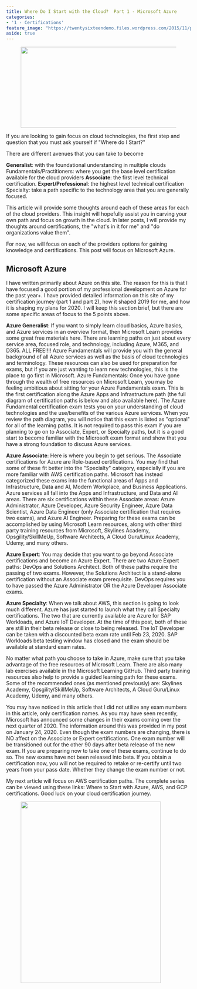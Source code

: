 ```yaml
---
title: Where Do I Start with the Cloud?  Part 1 - Microsoft Azure
categories:
- '1 - Certifications'
feature_image: "https://twentysixteendemo.files.wordpress.com/2015/11/post.png"
aside: true
---
```


<div class="wp-block-image"><figure class="aligncenter size-large is-resized"><img src="https://captainhyperscaler.files.wordpress.com/2019/10/clouds-e1580309278738.png?w=631" alt="" class="wp-image-119" width="464" height="220"/></figure></div>

If you are looking to gain focus on cloud technologies, the first step and question that you must ask yourself if "Where do I Start?" 

There are different avenues that you can take to become 

**Generalist**: with the foundational understanding in multiple clouds
Fundamentals/Practitioners: where you get the base level certification available for the cloud providers
**Associate**: the first level technical certification.
**Expert/Professional**: the highest level technical certification
Specialty: take a path specific to the technology area that you are generally focused.

This article will provide some thoughts around each of these areas for each of the cloud providers.  This insight will hopefully assist you in carving your own path and focus on growth in the cloud.  In later posts, I will provide my thoughts around certifications, the "what's in it for me" and "do organizations value them".

For now, we will focus on each of the providers options for gaining knowledge and certifications.  This post will focus on Microsoft Azure.

## Microsoft Azure
I have written primarily about Azure on this site.  The reason for this is that I have focused a good portion of my professional development on Azure for the past year+.  I have provided detailed information on this site of my certification journey (part 1 and part 2), how it shaped 2019 for me, and how it is shaping my plans for 2020.  I will keep this section brief, but there are some specific areas of focus to the 5 points above.

**Azure Generalist**:  If you want to simply learn cloud basics, Azure basics, and Azure services in an overview format, then Microsoft Learn provides some great free materials here.   There are learning paths on just about every service area, focused role, and technology, including Azure, M365, and D365.  ALL FREE!!!!  Azure Fundamentals will provide you with the general background of all Azure services as well as the basis of cloud technologies and terminology.  These resources can also be used for preparation for exams, but if you are just wanting to learn new technologies, this is the place to go first in Microsoft.
Azure Fundamentals: Once you have gone through the wealth of free resources on Microsoft Learn, you may be feeling ambitious about sitting for your Azure Fundamentals exam.  This is the first certification along the Azure Apps and Infrastructure path (the full diagram of certification paths is below and also available here).  The Azure Fundamental certification exam tests you on your understanding of cloud technologies and the use/benefits of the various Azure services.  When you review the path diagram, you will notice that this exam is listed as "optional" for all of the learning paths.  It is not required to pass this exam if you are planning to go on to Associate, Expert, or Specialty paths, but it is a good start to become familiar with the Microsoft exam format and show that you have a strong foundation to discuss Azure services.

**Azure Associate**:  Here is where you begin to get serious.  The Associate certifications for Azure are Role-based certifications.  You may find that some of these fit better into the "Specialty" category, especially if you are more familiar with AWS certification paths.  Microsoft has instead categorized these exams into the functional areas of Apps and Infrastructure, Data and AI, Modern Workplace, and Business Applications.  Azure services all fall into the Apps and Infrastructure, and Data and AI areas.  There are six certifications within these Associate areas: Azure Administrator, Azure Developer, Azure Security Engineer, Azure Data Scientist, Azure Data Engineer (only Associate certification that requires two exams), and Azure AI Engineer.  Preparing for these exams can be accomplished by using Microsoft Learn resources, along with other third party training resources from Microsoft, Skylines Academy, Opsgility/SkillMeUp, Software Architects, A Cloud Guru/Linux Academy, Udemy, and many others.

**Azure Expert**: You may decide that you want to go beyond Associate certifications and become an Azure Expert.  There are two Azure Expert paths: DevOps and Solutions Architect.  Both of these paths require the passing of two exams.  However, the Solutions Architect is a stand-alone certification without an Associate exam prerequisite.  DevOps requires you to have passed the Azure Administrator OR the Azure Developer Associate exams.

**Azure Specialty**: When we talk about AWS, this section is going to look much different.  Azure has just started to launch what they call Specialty certifications.  The two that are currently available are Azure for SAP Workloads, and Azure IoT Developer.  At the time of this post, both of these are still in their beta release or close to being released.  The IoT Developer can be taken with a discounted beta exam rate until Feb 23, 2020.  SAP Workloads beta testing window has closed and the exam should be available at standard exam rates.  

No matter what path you choose to take in Azure, make sure that you take advantage of the free resources of Microsoft Learn.  There are also many lab exercises available in the Microsoft Learning GitHub.  Third party training resources also help to provide a guided learning path for these exams.  Some of the recommended ones (as mentioned previously) are: Skylines Academy, Opsgility/SkillMeUp, Software Architects, A Cloud Guru/Linux Academy, Udemy, and many others.

You may have noticed in this article that I did not utilize any exam numbers in this article, only certification names.  As you may have seen recently, Microsoft has announced some changes in their exams coming over the next quarter of 2020.  The information around this was provided in my post on January 24, 2020.  Even though the exam numbers are changing, there is NO affect on the Associate or Expert certifications.  One exam number will be transitioned out for the other 90 days after beta release of the new exam.  If you are preparing now to take one of these exams, continue to do so.  The new exams have not been released into beta.  If you obtain a certification now, you will not be required to retake or re-certify until two years from your pass date.  Whether they change the exam number or not.

My next article will focus on AWS certification paths.  The complete series can be viewed using these links: Where to Start with Azure, AWS, and GCP certifications.  Good luck on your cloud certification journey.


<figure class="wp-block-image size-large is-resized"><a href="https://query.prod.cms.rt.microsoft.com/cms/api/am/binary/RE2PjDI" target="_blank"><img src="https://captainhyperscaler.files.wordpress.com/2020/01/2020certificationmaps.png?w=791" alt="" class="wp-image-279" width="382" height="494"/></a></figure>
